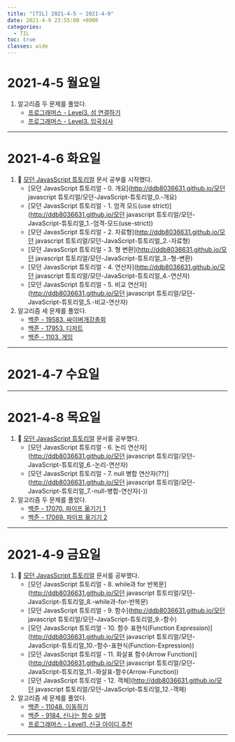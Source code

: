 ```yaml
---
title: "[TIL] 2021-4-5 ~ 2021-4-9"
date: 2021-4-9 23:55:00 +0900
categories:
  - TIL
toc: true
classes: wide
---
```


# 2021-4-5 월요일

1. 알고리즘 두 문제를 풀었다.
    - [프로그래머스 - Level3. 섬 연결하기](http://ddb8036631.github.io/programmers/프로그래머스_L3_섬-연결하기)
    - [프로그래머스 - Level3. 입국심사](http://ddb8036631.github.io/programmers/프로그래머스_L3_입국심사)

---

# 2021-4-6 화요일

1. 📕 [모던 JavasScript 튜토리얼](https://ko.javascript.info) 문서 공부를 시작했다.
    - [모던 JavasScript 튜토리얼 - 0. 개요](http://ddb8036631.github.io/모던 javascript 튜토리얼/모던-JavaScript-튜토리얼_0.-개요)
    - [모던 JavasScript 튜토리얼 - 1. 엄격 모드(use strict)](http://ddb8036631.github.io/모던 javascript 튜토리얼/모던-JavaScript-튜토리얼_1.-엄격-모드(use-strict))
    - [모던 JavasScript 튜토리얼 - 2. 자료형](http://ddb8036631.github.io/모던 javascript 튜토리얼/모던-JavaScript-튜토리얼_2.-자료형)
    - [모던 JavasScript 튜토리얼 - 3. 형 변환](http://ddb8036631.github.io/모던 javascript 튜토리얼/모던-JavaScript-튜토리얼_3.-형-변환)
    - [모던 JavasScript 튜토리얼 - 4. 연산자](http://ddb8036631.github.io/모던 javascript 튜토리얼/모던-JavaScript-튜토리얼_4.-연산자)
    - [모던 JavasScript 튜토리얼 - 5. 비교 연산자](http://ddb8036631.github.io/모던 javascript 튜토리얼/모던-JavaScript-튜토리얼_5.-비교-연산자)
2. 알고리즘 세 문제를 풀었다.
    - [백준 - 19583. 싸이버개강총회](http://ddb8036631.github.io/boj/백준_19583_싸이버개강총회)
    - [백준 - 17953. 디저트](http://ddb8036631.github.io/boj/백준_17953_디저트)
    - [백준 - 1103. 게임](http://ddb8036631.github.io/boj/백준_1103_게임)

---

# 2021-4-7 수요일

---

# 2021-4-8 목요일

1. 📕 [모던 JavasScript 튜토리얼](https://ko.javascript.info) 문서를 공부했다.
    - [모던 JavasScript 튜토리얼 - 6. 논리 연산자](http://ddb8036631.github.io/모던 javascript 튜토리얼/모던-JavaScript-튜토리얼_6.-논리-연산자)
    - [모던 JavasScript 튜토리얼 - 7. null 병합 연산자(??)](http://ddb8036631.github.io/모던 javascript 튜토리얼/모던-JavaScript-튜토리얼_7.-null-병합-연산자(-))
2. 알고리즘 두 문제를 풀었다.
    - [백준 - 17070. 파이프 옮기기 1](http://ddb8036631.github.io/boj/백준_17070_파이프-옮기기-1)
    - [백준 - 17069. 파이프 옮기기 2](http://ddb8036631.github.io/boj/백준_17069_파이프-옮기기-2)
    
---

# 2021-4-9 금요일

1. 📕 [모던 JavasScript 튜토리얼](https://ko.javascript.info) 문서를 공부했다.
    - [모던 JavasScript 튜토리얼 - 8. while과 for 반복문](http://ddb8036631.github.io/모던 javascript 튜토리얼/모던-JavaScript-튜토리얼_8.-while과-for-반복문)
    - [모던 JavasScript 튜토리얼 - 9. 함수](http://ddb8036631.github.io/모던 javascript 튜토리얼/모던-JavaScript-튜토리얼_9.-함수)
    - [모던 JavasScript 튜토리얼 - 10. 함수 표현식(Function Expression)](http://ddb8036631.github.io/모던 javascript 튜토리얼/모던-JavaScript-튜토리얼_10.-함수-표현식(Function-Expression))
    - [모던 JavasScript 튜토리얼 - 11. 화살표 함수(Arrow Function)](http://ddb8036631.github.io/모던 javascript 튜토리얼/모던-JavaScript-튜토리얼_11.-화살표-함수(Arrow-Function))
    - [모던 JavasScript 튜토리얼 - 12. 객체](http://ddb8036631.github.io/모던 javascript 튜토리얼/모던-JavaScript-튜토리얼_12.-객체)
2. 알고리즘 세 문제를 풀었다.
    - [백준 - 11048. 이동하기](http://ddb8036631.github.io/boj/백준_11048_이동하기)
    - [백준 - 9184. 신나는 함수 실행](http://ddb8036631.github.io/boj/백준_9184_신나는-함수-실행)
    - [프로그래머스 - Level1. 신규 아이디 추천](http://ddb8036631.github.io/programmers/프로그래머스_L1_신규-아이디-추천)

---